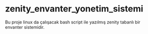 # zenity_envanter_yonetim_sistemi
Bu proje linux da çalışacak bash script ile yazılmış zenity tabanlı bir envanter sistemidir.
